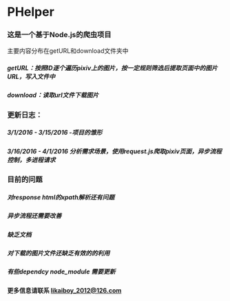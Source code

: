 # PHelper
### 这是一个基于Node.js的爬虫项目
主要内容分布在getURL和download文件夹中
##### getURL：按照ID逐个遍历pixiv上的图片，按一定规则筛选后提取页面中的图片URL，写入文件中
##### download：读取url文件下载图片

### 更新日志：
##### 3/1/2016 - 3/15/2016 -项目的雏形
##### 3/16/2016 - 4/1/2016 分析需求场景，使用request.js爬取pixiv页面，异步流程控制，多进程请求

### 目前的问题
##### 对response html的xpath解析还有问题
##### 异步流程还需要改善 
##### 缺乏文档
##### 对下载的图片文件还缺乏有效的的利用
##### 有些dependcy node_module 需要更新
  
#### 更多信息请联系 likaiboy_2012@126.com





